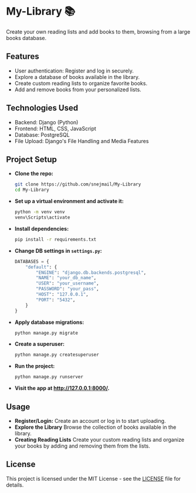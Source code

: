 # My-Library 📚
Create your own reading lists and add books to them, browsing from a large books database.

## Features   
 - User authentication: Register and log in securely.  
 - Explore a database of books available in the library.  
 - Create custom reading lists to organize favorite books.  
 - Add and remove books from your personalized lists.  

## Technologies Used  
 - Backend: Django (Python)  
 - Frontend: HTML, CSS, JavaScript  
 - Database: PostgreSQL  
 - File Upload: Django's File Handling and Media Features  

## Project Setup
- **Clone the repo:**  
    ```bash
    git clone https://github.com/snejmail/My-Library  
    cd My-Library  
    ```

- **Set up a virtual environment and activate it:**  
    ```bash
    python -m venv venv  
    venv\Scripts\activate  
    ```

- **Install dependencies:**  
    ```bash
    pip install -r requirements.txt  
    ```

- **Change DB settings in `settings.py`:**  
    ```python
    DATABASES = {  
        "default": {  
            "ENGINE": "django.db.backends.postgresql",  
            "NAME": "your_db_name",  
            "USER": "your_username",  
            "PASSWORD": "your_pass",  
            "HOST": "127.0.0.1",  
            "PORT": "5432",  
        }  
    }  
    ```

- **Apply database migrations:**  
    ```bash
    python manage.py migrate  
    ```

- **Create a superuser:**  
    ```bash
    python manage.py createsuperuser  
    ```

- **Run the project:**  
    ```bash
    python manage.py runserver  
    ```

- **Visit the app at http://127.0.0.1:8000/.**  


## Usage
- **Register/Login:** Create an account or log in to start uploading.  
- **Explore the Library** Browse the collection of books available in the library.  
- **Creating Reading Lists** Create your custom reading lists and organize your books by adding and removing them from the lists.  


## License
This project is licensed under the MIT License - see the [LICENSE](LICENSE) file for details.

